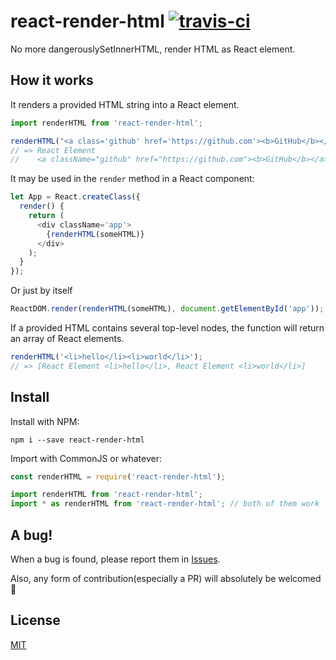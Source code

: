 # react-render-html [![travis-ci](https://travis-ci.org/noraesae/react-render-html.svg)](https://travis-ci.org/noraesae/react-render-html)

No more dangerouslySetInnerHTML, render HTML as React element.

## How it works

It renders a provided HTML string into a React element.

```js
import renderHTML from 'react-render-html';

renderHTML("<a class='github' href='https://github.com'><b>GitHub</b></a>")
// => React Element
//    <a className="github" href="https://github.com"><b>GitHub</b></a>
```

It may be used in the `render` method in a React component:

```js
let App = React.createClass({
  render() {
    return (
      <div className='app'>
        {renderHTML(someHTML)}
      </div>
    );
  }
});
```

Or just by itself
```js
ReactDOM.render(renderHTML(someHTML), document.getElementById('app'));
```

If a provided HTML contains several top-level nodes, the function will return
an array of React elements.

```js
renderHTML('<li>hello</li><li>world</li>');
// => [React Element <li>hello</li>, React Element <li>world</li>]
```

## Install

Install with NPM:

```
npm i --save react-render-html
```

Import with CommonJS or whatever:

```js
const renderHTML = require('react-render-html');

import renderHTML from 'react-render-html';
import * as renderHTML from 'react-render-html'; // both of them work
```

## A bug!

When a bug is found, please report them in [Issues](https://github.com/noraesae/react-render-html/issues).

Also, any form of contribution(especially a PR) will absolutely be welcomed :beers:

## License

[MIT](LICENSE)
